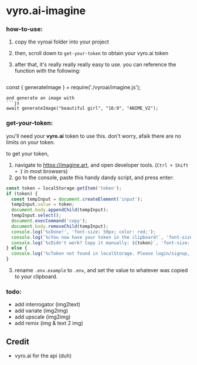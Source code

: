 # vyro.ai-imagine

### how-to-use:
1. copy the vyroai folder into your project

2. then, scroll down to `get-your-token` to obtain your vyro.ai token

3. after that, it's really really really easy to use. you can reference the function with the following:
   ```js
const { generateImage } = require('./vyroai/imagine.js');
```
and generate an image with 
```js
await generateImage("beautiful girl", "16:9", "ANIME_V2");
```

### get-your-token:
you'll need your **vyro.ai** token to use this. don't worry, afaik there are no limits on your token. 

to get your token,

1. navigate to https://imagine.art, and open developer tools. (`Ctrl + Shift + I` in most browsers)
2. go to the console, paste this handy dandy script, and press enter:
```js
const token = localStorage.getItem('token');
if (token) {
  const tempInput = document.createElement('input');
  tempInput.value = token;
  document.body.appendChild(tempInput);
  tempInput.select();
  document.execCommand('copy');
  document.body.removeChild(tempInput);
  console.log('%cDone!', 'font-size: 50px; color: red;');
  console.log(`%cYou now have your token in the clipboard!`, 'font-size: 16px; color: red;');
  console.log(`%cDidn't work? Copy it manually: ${token}`, 'font-size: 13px; color: red;');
} else {
  console.log('%cToken not found in localStorage. Please login/signup, then try again.', 'font-size: 24px; color: red;');
}
```
3. rename `.env.example` to `.env`, and set the value to whatever was copied to your clipboard.

### todo: 
- add interrogator (img2text)
- add variate (img2img)
- add upscale (img2img)
- add remix (img & text 2 img)

## Credit
- vyro.ai for the api (duh)